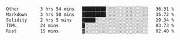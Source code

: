 <!--START_SECTION:waka-->

```txt
Other        3 hrs 54 mins   █████████░░░░░░░░░░░░░░░░   36.31 %
Markdown     3 hrs 50 mins   █████████░░░░░░░░░░░░░░░░   35.72 %
Solidity     2 hrs 5 mins    █████░░░░░░░░░░░░░░░░░░░░   19.34 %
TOML         24 mins         █░░░░░░░░░░░░░░░░░░░░░░░░   03.73 %
Rust         15 mins         ▓░░░░░░░░░░░░░░░░░░░░░░░░   02.40 %
```

<!--END_SECTION:waka-->